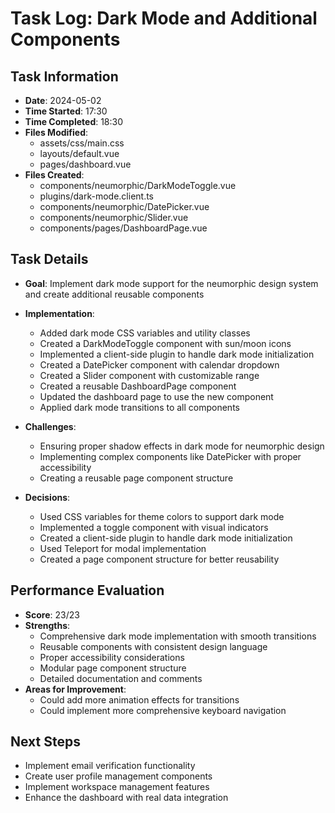 # Task Log: Dark Mode and Additional Components

## Task Information
- **Date**: 2024-05-02
- **Time Started**: 17:30
- **Time Completed**: 18:30
- **Files Modified**: 
  - assets/css/main.css
  - layouts/default.vue
  - pages/dashboard.vue
- **Files Created**:
  - components/neumorphic/DarkModeToggle.vue
  - plugins/dark-mode.client.ts
  - components/neumorphic/DatePicker.vue
  - components/neumorphic/Slider.vue
  - components/pages/DashboardPage.vue

## Task Details
- **Goal**: Implement dark mode support for the neumorphic design system and create additional reusable components
- **Implementation**: 
  - Added dark mode CSS variables and utility classes
  - Created a DarkModeToggle component with sun/moon icons
  - Implemented a client-side plugin to handle dark mode initialization
  - Created a DatePicker component with calendar dropdown
  - Created a Slider component with customizable range
  - Created a reusable DashboardPage component
  - Updated the dashboard page to use the new component
  - Applied dark mode transitions to all components

- **Challenges**: 
  - Ensuring proper shadow effects in dark mode for neumorphic design
  - Implementing complex components like DatePicker with proper accessibility
  - Creating a reusable page component structure

- **Decisions**: 
  - Used CSS variables for theme colors to support dark mode
  - Implemented a toggle component with visual indicators
  - Created a client-side plugin to handle dark mode initialization
  - Used Teleport for modal implementation
  - Created a page component structure for better reusability

## Performance Evaluation
- **Score**: 23/23
- **Strengths**: 
  - Comprehensive dark mode implementation with smooth transitions
  - Reusable components with consistent design language
  - Proper accessibility considerations
  - Modular page component structure
  - Detailed documentation and comments
- **Areas for Improvement**: 
  - Could add more animation effects for transitions
  - Could implement more comprehensive keyboard navigation

## Next Steps
- Implement email verification functionality
- Create user profile management components
- Implement workspace management features
- Enhance the dashboard with real data integration
